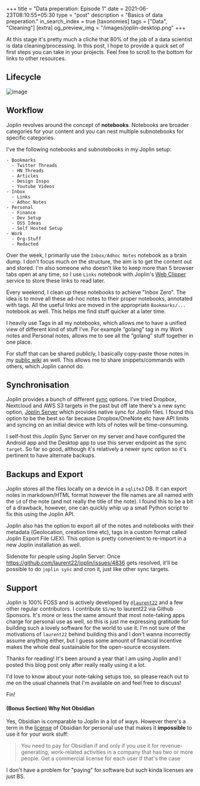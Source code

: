 +++
title = "Data preperation: Episode 1"
date = 2021-06-23T08:10:55+05:30
type = "post"
description = "Basics of data preperation."
in_search_index = true
[taxonomies]
tags = ["Data", "Cleaning"]
[extra]
og_preview_img = "/images/joplin-desktop.png"
+++

At this stage it's pretty much a cliche that 80% of the job of a data scientist is data cleaning/processing. In this post, I hope to provide a quick set of first steps you can take in your projects. Feel free to scroll to the bottom for links to other resources. 

## Lifecycle

![image](https://raw.githubusercontent.com/chiphuyen/ml-interviews-book/master/contents/images/image1.png)



## Workflow

Joplin revolves around the concept of **notebooks**. Notebooks are broader categories for your content and you can nest multiple subnotebooks for specific categories.

I've the following notebooks and subnotebooks in my Joplin setup:

```
- Bookmarks
  - Twitter Threads
  - HN Threads
  - Articles
  - Design Inspo
  - Youtube Videos
- Inbox
  - Links
  - Adhoc Notes
- Personal
  - Finance
  - Dev Setup
  - OSS Ideas
  - Self Hosted Setup
- Work
  - Org-Stuff
  - Redacted
```

Over the week, I primarily use the `Inbox/Adhoc Notes` notebook as a brain dump. I don't focus much on the structure, the aim is to get the content out and stored. I'm also someone who doesn't like to keep more than 5 browser tabs open at any time, so I use `Links` notebook with Joplin's [Web Clipper](https://joplinapp.org/clipper/) service to store these links to read later.

Every weekend, I clean up these notebooks to achieve "Inbox Zero". The idea is to move all these ad-hoc notes to their proper notebooks, annotated with tags. All the useful links are moved in the appropriate `Bookmarks/...` notebook as well. This helps me find stuff quicker at a later time.

I heavily use Tags in all my notebooks, which allows me to have a unified view of different kind of stuff I’ve. For example “golang” tag in my Work notes and Personal notes, allows me to see all the “golang” stuff together in one place.

For stuff that can be shared publicly, I basically copy-paste those notes in my [public wiki](https://notes.mrkaran.dev/) as well. This allows me to share snippets/commands with others, which Joplin cannot do.

## Synchronisation

Joplin provides a bunch of different [sync](https://joplinapp.org/#synchronisation) options. I've tried Dropbox, Nextcloud and AWS S3 targets in the past but off late there's a new sync option, [Joplin Server](https://github.com/laurent22/joplin/blob/dev/packages/server/README.md) which provides native sync for Joplin files. I found this option to be the best so far because Dropbox/OneNote etc have API limits and syncing on an initial device with lots of notes will be time-consuming.

I self-host this Joplin Sync Server on my server and have configured the Android app and the Desktop app to use this server endpoint as the sync `target`. So far so good, although it's relatively a newer sync option so it's pertinent to have alternate backups.

## Backups and Export

Joplin stores all the files locally on a device in a `sqlite3` DB. It can export notes in markdown/HTML format however the file names are all named with the `id` of the note (and not really the title of the note). I found this to be a bit of a drawback, however, one can quickly whip up a small Python script to fix this using the Joplin API.

Joplin also has the option to export all of the notes and notebooks with their metadata (Geolocation, creation time etc), tags in a custom format called Joplin Export File (JEX). This option is pretty convenient to re-import in a new Joplin installation as well.

Sidenote for people using Joplin Server: Once https://github.com/laurent22/joplin/issues/4836 gets resolved, it'll be possible to do `joplin sync` and cron it, just like other sync targets. 

## Support

Joplin is 100% FOSS and is actively developed by [`@laurent22`](https://github.com/laurent22/) and a few other regular contributors. I contribute `$5/mo` to laurent22 via Github Sponsors. It's more or less the same amount that most note-taking apps charge for personal use as well, so this is just me expressing gratitude for building such a lovely software for the world to use it. I'm not sure of the motivations of `laurent22` behind building this and I don't wanna incorrectly assume anything either, but I guess some amount of financial incentive makes the whole deal sustainable for the open-source ecosystem.

Thanks for reading! It's been around a year that I am using Joplin and I posted this blog post only after really really using it a lot.

I'd love to know about your note-taking setups too, so please reach out to me on the usual channels that I'm available on and feel free to discuss!

Fin!

#### (Bonus Section) Why Not Obsidian

Yes, Obsidian is comparable to Joplin in a lot of ways. However there's a term in the [license](https://obsidian.md/eula) of Obsidian for personal use that makes it **impossible** to use it for your work stuff:

> You need to pay for Obsidian if and only if you use it for revenue-generating, work-related activities in a company that has two or more people. Get a commercial license for each user if that's the case

I don't have a problem for "paying" for software but such kinda licenses are just BS.
